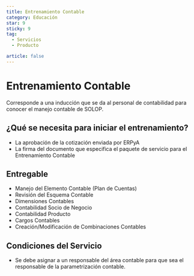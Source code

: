 ```yaml
---
title: Entrenamiento Contable
category: Educación
star: 9
sticky: 9
tag:
  - Servicios
  - Producto

article: false
---
```

# Entrenamiento Contable

Corresponde a una inducción que se da al personal de contabilidad para conocer el manejo contable de SOLOP.

## ¿Qué se necesita para iniciar el entrenamiento?

- La aprobación de la cotización enviada por ERPyA
- La firma del documento que especifica el paquete de servicio para el Entrenamiento Contable

## Entregable

- Manejo del Elemento Contable (Plan de Cuentas)
- Revisión del Esquema Contable
- Dimensiones Contables
- Contabilidad Socio de Negocio
- Contabilidad Producto
- Cargos Contables
- Creación/Modificación de Combinaciones Contables

## Condiciones del Servicio

- Se debe asignar a un responsable del área contable para que sea el responsable de la parametrización contable.
